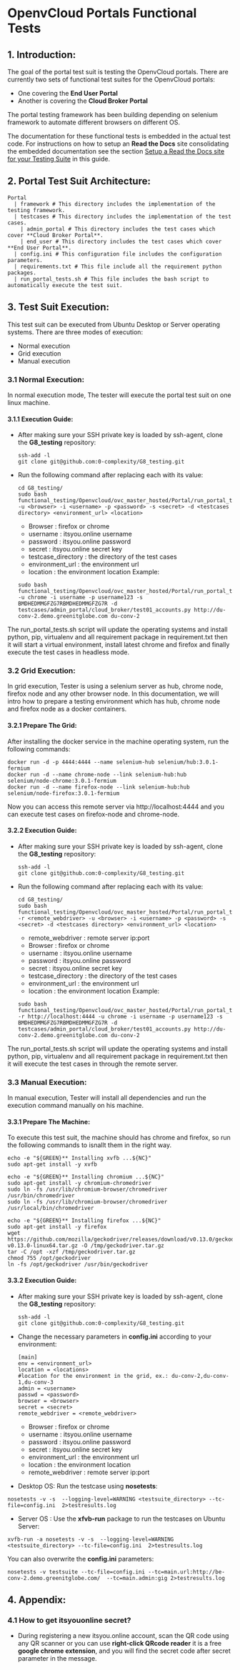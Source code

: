 # OpenvCloud Portals Functional Tests
## 1. Introduction:
The goal of the portal test suit is testing the OpenvCloud portals. There are currently two sets of functional test suites for the OpenvCloud portals:

- One covering the **End User Portal**
- Another is covering the **Cloud Broker Portal**

The portal testing framework has been building depending on selenium framework to automate different browsers on different OS.

The documentation for these functional tests is embedded in the actual test code. For instructions on how to setup an **Read the Docs** site consolidating the embedded documentation see the section [Setup a Read the Docs site for your Testing Suite](../../sphinx.md) in this guide.

## 2. Portal Test Suit Architecture:
```
Portal
  | framework # This directory includes the implementation of the testing framework.
  | testcases # This directory includes the implementation of the test cases.
    | admin_portal # This directory includes the test cases which cover **Cloud Broker Portal**.
    | end_user # This directory includes the test cases which cover **End User Portal**.
  | config.ini # This configuration file includes the configuration parameters.
  | requirements.txt # This file include all the requirement python packages.
  | run_portal_tests.sh # This file includes the bash script to automatically execute the test suit.
```
## 3. Test Suit Execution:
This test suit can be executed from Ubuntu Desktop or Server operating systems. There are three modes of execution:
- Normal execution
- Grid execution
- Manual execution

### 3.1 Normal Execution:
In normal execution mode, The tester will execute the portal test suit on one linux machine.
#### 3.1.1 Execution Guide:

- After making sure your SSH private key is loaded by ssh-agent, clone the **G8_testing** repository:

  ```
  ssh-add -l
  git clone git@github.com:0-complexity/G8_testing.git
  ```

- Run the following command after replacing each <variable> with its value:

  ```
  cd G8_testing/
  sudo bash functional_testing/Openvcloud/ovc_master_hosted/Portal/run_portal_tests.sh -u <browser> -i <username> -p <password> -s <secret> -d <testcases directory> <environment_url> <location>
  ```
   - Browser : firefox or chrome
   - username : itsyou.online username
   - password : itsyou.online password
   - secret : itsyou.online secret key
   - testcase_directory : the directory of the test cases
   - environment_url : the environment url
   - location : the environment location
   Example:
   ```
  sudo bash functional_testing/Openvcloud/ovc_master_hosted/Portal/run_portal_tests.sh -u chrome -i username -p username123 -s BMDHEDMMGFZG7RBMDHEDMMGFZG7R -d testcases/admin_portal/cloud_broker/test01_accounts.py http://du-conv-2.demo.greenitglobe.com du-conv-2
   ```

The run_portal_tests.sh script will update the operating systems and install python, pip, virtualenv and all requirement package in requirement.txt then it will start a virtual environment, install latest chrome and firefox and finally execute the test cases in headless mode.

### 3.2 Grid Execution:
In grid execution, Tester is using a selenium server as hub, chrome node, firefox node and any other browser node. In this documentation, we will intro how to prepare a testing environment which has hub, chrome node and firefox node as a docker containers.

#### 3.2.1 Prepare The Grid:
After installing the docker service in the machine operating system, run the following commands:
```
docker run -d -p 4444:4444 --name selenium-hub selenium/hub:3.0.1-fermium
docker run -d --name chrome-node --link selenium-hub:hub selenium/node-chrome:3.0.1-fermium
docker run -d --name firefox-node --link selenium-hub:hub selenium/node-firefox:3.0.1-fermium
```
Now you can access this remote server via http://localhost:4444 and you can execute test cases on firefox-node and chrome-node.

#### 3.2.2 Execution Guide:
- After making sure your SSH private key is loaded by ssh-agent, clone the **G8_testing** repository:

  ```
  ssh-add -l
  git clone git@github.com:0-complexity/G8_testing.git
  ```

- Run the following command after replacing each <variable> with its value:

  ```
  cd G8_testing/
  sudo bash functional_testing/Openvcloud/ovc_master_hosted/Portal/run_portal_tests.sh -r <remote_webdriver> -u <browser> -i <username> -p <password> -s <secret> -d <testcases directory> <environment_url> <location>
  ```
   - remote_webdriver : remote server ip:port
   - Browser : firefox or chrome
   - username : itsyou.online username
   - password : itsyou.online password
   - secret : itsyou.online secret key
   - testcase_directory : the directory of the test cases
   - environment_url : the environment url
   - location : the environment location
   Example:
   ```
  sudo bash functional_testing/Openvcloud/ovc_master_hosted/Portal/run_portal_tests.sh -r http://localhost:4444 -u chrome -i username -p username123 -s BMDHEDMMGFZG7RBMDHEDMMGFZG7R -d testcases/admin_portal/cloud_broker/test01_accounts.py http://du-conv-2.demo.greenitglobe.com du-conv-2
   ```

The run_portal_tests.sh script will update the operating systems and install python, pip, virtualenv and all requirement package in requirement.txt then it will execute the test cases in through the remote server.


### 3.3 Manual Execution:
In manual execution, Tester will install all dependencies and run the execution command manually on his machine.

#### 3.3.1 Prepare The Machine:
To execute this test suit, the machine should has chrome and firefox, so run the following commands to isnallt them in the right way.

```
echo -e "${GREEN}** Installing xvfb ...${NC}"
sudo apt-get install -y xvfb

echo -e "${GREEN}** Installing chromium ...${NC}"
sudo apt-get install -y chromium-chromedriver
sudo ln -fs /usr/lib/chromium-browser/chromedriver /usr/bin/chromedriver
sudo ln -fs /usr/lib/chromium-browser/chromedriver /usr/local/bin/chromedriver

echo -e "${GREEN}** Installing firefox ...${NC}"
sudo apt-get install -y firefox
wget https://github.com/mozilla/geckodriver/releases/download/v0.13.0/geckodriver-v0.13.0-linux64.tar.gz -O /tmp/geckodriver.tar.gz
tar -C /opt -xzf /tmp/geckodriver.tar.gz
chmod 755 /opt/geckodriver
ln -fs /opt/geckodriver /usr/bin/geckodriver

```
#### 3.3.2 Execution Guide:
- After making sure your SSH private key is loaded by ssh-agent, clone the **G8_testing** repository:

  ```
  ssh-add -l
  git clone git@github.com:0-complexity/G8_testing.git
  ```
- Change the necessary parameters in **config.ini** according to your environment:
  ```
  [main]
  env = <environment_url>
  location = <locations>
  #location for the environment in the grid, ex.: du-conv-2,du-conv-1,du-conv-3
  admin = <username>
  passwd = <password>
  browser = <browser>
  secret = <secret>
  remote_webdriver = <remote_webdriver>
  ```
  - Browser : firefox or chrome
  - username : itsyou.online username
  - password : itsyou.online password
  - secret : itsyou.online secret key
  - environment_url : the environment url
  - location : the environment location
  - remote_webdriver : remote server ip:port

- Desktop OS: Run the testcase using **nosetests**:

```
nosetests -v -s  --logging-level=WARNING <testsuite_directory> --tc-file=config.ini  2>testresults.log
```

- Server OS : Use the **xfvb-run** package to run the testcases on Ubuntu Server:
```
xvfb-run -a nosetests -v -s  --logging-level=WARNING <testsuite_directory> --tc-file=config.ini  2>testresults.log
```

You can also overwrite the **config.ini** parameters:

```
nosetests -v testsuite --tc-file=config.ini --tc=main.url:http://be-conv-2.demo.greenitglobe.com/  --tc=main.admin:gig 2>testresults.log
```

## 4. Appendix:
### 4.1 How to get itsyouonline secret?
- During registering a new itsyou.online account, scan the QR code using any QR scanner or you can use **right-click QRcode reader** it is a free **google chrome extension**, and you will find the secret code after secret parameter in the message.
